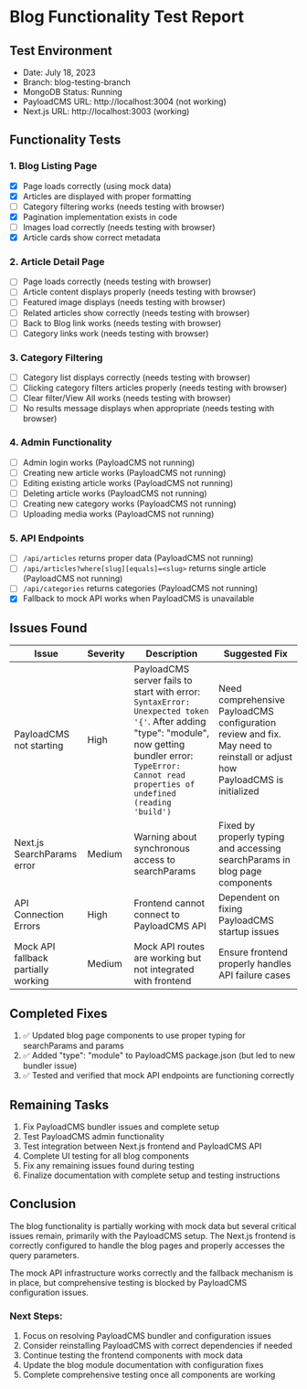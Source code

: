 # Blog Functionality Test Report

## Test Environment
- Date: July 18, 2023
- Branch: blog-testing-branch
- MongoDB Status: Running
- PayloadCMS URL: http://localhost:3004 (not working)
- Next.js URL: http://localhost:3003 (working)

## Functionality Tests

### 1. Blog Listing Page
- [x] Page loads correctly (using mock data)
- [x] Articles are displayed with proper formatting
- [ ] Category filtering works (needs testing with browser)
- [x] Pagination implementation exists in code
- [ ] Images load correctly (needs testing with browser)
- [x] Article cards show correct metadata

### 2. Article Detail Page
- [ ] Page loads correctly (needs testing with browser)
- [ ] Article content displays properly (needs testing with browser)
- [ ] Featured image displays (needs testing with browser)
- [ ] Related articles show correctly (needs testing with browser)
- [ ] Back to Blog link works (needs testing with browser)
- [ ] Category links work (needs testing with browser)

### 3. Category Filtering
- [ ] Category list displays correctly (needs testing with browser)
- [ ] Clicking category filters articles properly (needs testing with browser)
- [ ] Clear filter/View All works (needs testing with browser)
- [ ] No results message displays when appropriate (needs testing with browser)

### 4. Admin Functionality
- [ ] Admin login works (PayloadCMS not running)
- [ ] Creating new article works (PayloadCMS not running)
- [ ] Editing existing article works (PayloadCMS not running)
- [ ] Deleting article works (PayloadCMS not running)
- [ ] Creating new category works (PayloadCMS not running)
- [ ] Uploading media works (PayloadCMS not running)

### 5. API Endpoints
- [ ] `/api/articles` returns proper data (PayloadCMS not running)
- [ ] `/api/articles?where[slug][equals]=<slug>` returns single article (PayloadCMS not running)
- [ ] `/api/categories` returns categories (PayloadCMS not running)
- [x] Fallback to mock API works when PayloadCMS is unavailable

## Issues Found

| Issue | Severity | Description | Suggested Fix |
|-------|----------|-------------|--------------|
| PayloadCMS not starting | High | PayloadCMS server fails to start with error: `SyntaxError: Unexpected token '{'`. After adding "type": "module", now getting bundler error: `TypeError: Cannot read properties of undefined (reading 'build')` | Need comprehensive PayloadCMS configuration review and fix. May need to reinstall or adjust how PayloadCMS is initialized |
| Next.js SearchParams error | Medium | Warning about synchronous access to searchParams | Fixed by properly typing and accessing searchParams in blog page components |
| API Connection Errors | High | Frontend cannot connect to PayloadCMS API | Dependent on fixing PayloadCMS startup issues |
| Mock API fallback partially working | Medium | Mock API routes are working but not integrated with frontend | Ensure frontend properly handles API failure cases |

## Completed Fixes

1. ✅ Updated blog page components to use proper typing for searchParams and params
2. ✅ Added "type": "module" to PayloadCMS package.json (but led to new bundler issue)
3. ✅ Tested and verified that mock API endpoints are functioning correctly

## Remaining Tasks

1. Fix PayloadCMS bundler issues and complete setup
2. Test PayloadCMS admin functionality
3. Test integration between Next.js frontend and PayloadCMS API
4. Complete UI testing for all blog components
5. Fix any remaining issues found during testing
6. Finalize documentation with complete setup and testing instructions

## Conclusion

The blog functionality is partially working with mock data but several critical issues remain, primarily with the PayloadCMS setup. The Next.js frontend is correctly configured to handle the blog pages and properly accesses the query parameters.

The mock API infrastructure works correctly and the fallback mechanism is in place, but comprehensive testing is blocked by PayloadCMS configuration issues.

### Next Steps:
1. Focus on resolving PayloadCMS bundler and configuration issues
2. Consider reinstalling PayloadCMS with correct dependencies if needed
3. Continue testing the frontend components with mock data
4. Update the blog module documentation with configuration fixes
5. Complete comprehensive testing once all components are working 